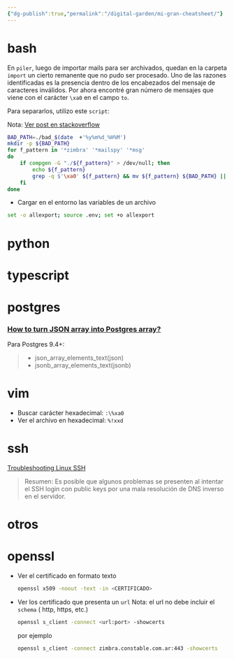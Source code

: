 ```yaml
---
{"dg-publish":true,"permalink":"/digital-garden/mi-gran-cheatsheet/"}
---
```



# bash

En `piler`, luego de importar mails para ser archivados, quedan en la carpeta `import` un cierto remanente que no pudo ser procesado.
Uno de las razones identificadas es la presencia dentro de los encabezados del mensaje de caracteres inválidos.
Por ahora encontré gran número de mensajes que viene con el carácter `\xa0` en el campo `to`.

Para separarlos, utilizo este `script`:

Nota:  [Ver post en stackoverflow](https://stackoverflow.com/a/34195247/2494813)


```bash
BAD_PATH=./bad_$(date  +'%y%m%d_%H%M')
mkdir -p ${BAD_PATH}
for f_pattern in '*zimbra' '*mailspy' '*msg'
do
    if compgen -G "./${f_pattern}" > /dev/null; then
        echo ${f_pattern}
        grep -q $'\xa0' ${f_pattern} && mv ${f_pattern} ${BAD_PATH} || echo "No encontrado"
    fi
done

```

* Cargar en el entorno las variables de un archivo

```bash
set -o allexport; source .env; set +o allexport
```
# python

# typescript

# postgres

### [How to turn JSON array into Postgres array?](https://dba.stackexchange.com/questions/54283/how-to-turn-json-array-into-postgres-array)

Para Postgres 9.4+:
>* json_array_elements_text(json)
>* jsonb_array_elements_text(jsonb)

# vim

* Buscar carácter hexadecimal: `:\%xa0`
* Ver el archivo en hexadecimal: `%!xxd`

# ssh
[Troubleshooting Linux SSH](https://tanelpoder.com/posts/troubleshooting-linux-ssh-logon-delay-always-takes-10-seconds/)
> Resumen: Es posible que algunos problemas se presenten al intentar el SSH login con public keys por una mala resolución de DNS inverso en el servidor.

# otros

# openssl

* Ver el certificado en formato texto
	```bash
	openssl x509 -noout -text -in <CERTIFICADO>
	```
* Ver los certificado que presenta un `url`
	Nota: el url no debe incluir el `schema` ( http, https, etc.)
	```bash
	openssl s_client -connect <url:port> -showcerts
	```
	por ejemplo
	```bash
	openssl s_client -connect zimbra.constable.com.ar:443 -showcerts
	```

